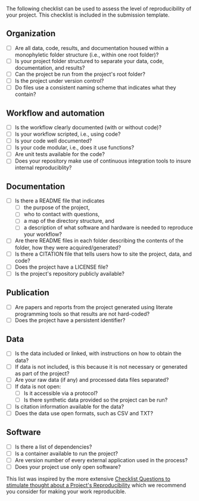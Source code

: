 The following checklist can be used to assess the level of reproducibility of your project. This checklist is included in the submission template.

## Organization
- [ ] Are all data, code, results, and documentation housed within a monophyletic folder structure (i.e., within one root folder)?
- [ ] Is your project folder structured to separate your data, code, documentation, and results?
- [ ] Can the project be run from the project's root folder?
- [ ] Is the project under version control?
- [ ] Do files use a consistent naming scheme that indicates what they contain?

## Workflow and automation
- [ ] Is the workflow clearly documented (with or without code)?
- [ ] Is your workflow scripted, i.e., using code? 
- [ ] Is your code well documented?
- [ ] Is your code modular, i.e., does it use functions?
- [ ] Are unit tests available for the code?
- [ ] Does your repository make use of continuous integration tools to insure internal reproduciblity?

## Documentation
- [ ] Is there a README file that indicates
  - [ ] the purpose of the project, 
  - [ ] who to contact with questions, 
  - [ ] a map of the directory structure, and 
  - [ ] a description of what software and hardware is needed to reproduce your workflow?
- [ ] Are there README files in each folder describing the contents of the folder, how they were acquired/generated?
- [ ] Is there a CITATION file that tells users how to site the project, data, and code?
- [ ] Does the project have a LICENSE file?
- [ ] Is the project's repository publicly available?

## Publication
- [ ] Are papers and reports from the project generated using literate programming tools so that results are not hard-coded?
- [ ] Does the project have a persistent identifier?

## Data
- [ ] Is the data included or linked, with instructions on how to obtain the data?
- [ ] If data is not included, is this because it is not necessary or generated as part of the project?
- [ ] Are your raw data (if any) and processed data files separated?
- [ ] If data is not open:
  - [ ] Is it accessible via a protocol?
  - [ ] Is there synthetic data provided so the project can be run?
- [ ] Is citation information available for the data?
- [ ] Does the data use open formats, such as CSV and TXT?

## Software
- [ ] Is there a list of dependencies? 
- [ ] Is a container available to run the project?
- [ ] Are version number of every external application used in the process?
- [ ] Does your project use only open software?

This list was inspired by the more extensive [Checklist Questions to stimulate thought about a Project's Reproducibility](https://github.com/datacarpentry/rr-intro/blob/gh-pages/checklist.md) 
which we recommend you consider for making your work reproducible.

